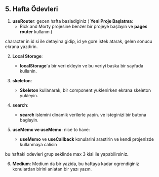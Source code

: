 ## 5. Hafta Ödevleri

1. **useRouter**: 
   gecen hafta basladiginiz
   ( **Yeni Proje Başlatma**:
   - Rick and Morty projesine benzer bir projeye başlayın ve **pages router** kullanın.)

character in id si ile detayina gidip, id ye gore istek atarak, gelen sonucu ekrana yazdirin.

2. **Local Storage**:

   - **localStorage**'a bir veri ekleyin ve bu veriyi baska bir sayfada kullanin.

3. **skeleton**:

   - **Skeleton** kullanarak, bir component yuklenirken ekrana skeleton yukleyin.

4. **search**:

   - **search** islemini dinamik verilerle yapin.
     ve isteginizi bir butona baglayin.

5. **useMemo ve useMemo**:
   nice to have:
   - **useMemo** ve **useCallback** konularini arastirin ve kendi projenizde kullanmaya calisin

bu haftaki odevleri grup seklinde max 3 kisi ile yapabilirsiniz.

6. **Medium**:
   Medium da bir yazida, bu haftaya kadar ogrendiginiz konulardan birini anlatan bir yazı yazın.
